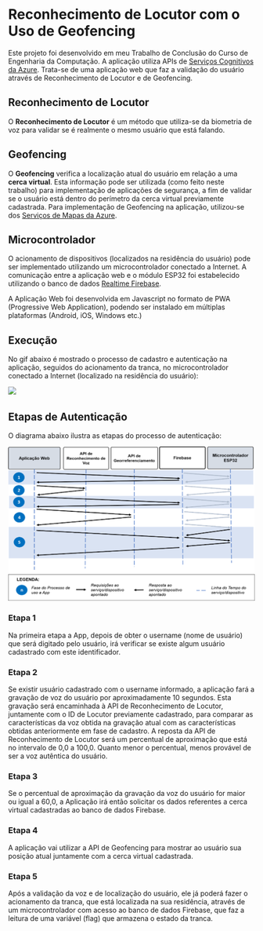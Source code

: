 # Reconhecimento de Locutor com o Uso de Geofencing
Este projeto foi desenvolvido em meu Trabalho de Conclusão do Curso de Engenharia da Computação. A aplicação utiliza  APIs de [Serviços Cognitivos da Azure](https://azure.microsoft.com/pt-br/services/cognitive-services). Trata-se de uma aplicação web que faz a validação do usuário através de Reconhecimento de Locutor e de Geofencing. 


## Reconhecimento de Locutor
O **Reconhecimento de Locutor** é um método que utiliza-se da biometria de voz para validar se é realmente o mesmo usuário que está falando.

## Geofencing
O **Geofencing** verifica a localização atual do usuário em relação a uma **cerca virtual**. Esta informação pode ser utilizada (como feito neste trabalho) para implementação de aplicações de segurança, a fim de validar se o usuário está dentro do perímetro da cerca virtual previamente cadastrada. Para implementação de Geofencing na aplicação, utilizou-se dos [Serviços de Mapas da Azure](https://azure.microsoft.com/pt-br/services/azure-maps/).

## Microcontrolador
O acionamento de dispositivos (localizados na residência do usuário) pode ser implementado utilizando um microcontrolador conectado a Internet. A comunicação entre a aplicação web e o módulo ESP32 foi estabelecido utilizando o banco de dados [Realtime Firebase](https://firebase.google.com/products/realtime-database?gclid=CjwKCAjwuvmHBhAxEiwAWAYj-CKdnc_oHpVE-l0jnFZvwkYQkT2qH5Ulv53RORnRNONsAbz7KmckbBoCjaEQAvD_BwE&gclsrc=aw.ds).


A Aplicação Web foi desenvolvida em Javascript no formato de PWA (Progressive Web Application), podendo ser instalado em múltiplas plataformas (Android, iOS, Windows etc.)

## Execução
No gif abaixo é mostrado o processo de cadastro e autenticação na aplicação, seguidos do acionamento da tranca, no microcontrolador conectado a Internet (localizado na residência do usuário):

![](https://drive.google.com/file/d/1fA6FjqCZeKfbvPcUNORcDDX_ehUqi-kG/view)

## Etapas de Autenticação
O diagrama abaixo ilustra as etapas do processo de autenticação:

![](/assets/auth-steps.png)

### Etapa 1
Na primeira etapa a App, depois de obter o username (nome de usuário) que será digitado pelo usuário, irá verificar se existe algum usuário cadastrado com este identificador.

### Etapa 2
Se existir usuário cadastrado com o username informado, a aplicação fará a gravação de voz do usuário por aproximadamente 10 segundos. Esta gravação será encaminhada à API de Reconhecimento de Locutor, juntamente com o ID de Locutor previamente cadastrado, para comparar as características da voz obtida na gravação atual com as características obtidas anteriormente em fase de cadastro. A reposta da API de Reconhecimento de Locutor será um percentual de aproximação que está no intervalo de 0,0 a 100,0. Quanto menor o percentual, menos provável de ser a voz autêntica do usuário.

### Etapa 3
Se o percentual de aproximação da gravação da voz do usuário for maior ou igual a 60,0, a Aplicação irá então solicitar os dados referentes a cerca virtual cadastradas ao banco de dados Firebase.

### Etapa 4
A aplicação vai utilizar a API de Geofencing para mostrar ao usuário sua posição atual juntamente com a cerca virtual cadastrada.

### Etapa 5
Após a validação da voz e de localização do usuário, ele já poderá fazer o acionamento da tranca, que está localizada na sua residência, através de um microcontrolador com acesso ao banco de dados Firebase, que faz a leitura de uma variável (flag) que armazena o estado da tranca.

